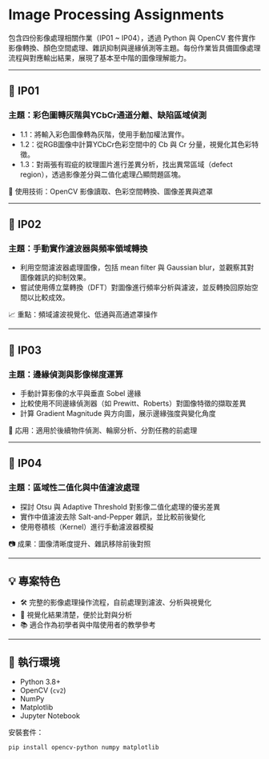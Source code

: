 
# Image Processing Assignments

包含四份影像處理相關作業（IP01 ~ IP04），透過 Python 與 OpenCV 套件實作影像轉換、顏色空間處理、雜訊抑制與邊緣偵測等主題。每份作業皆具備圖像處理流程與對應輸出結果，展現了基本至中階的圖像理解能力。

---

## 📘 IP01

### 主題：彩色圖轉灰階與YCbCr通道分離、缺陷區域偵測

- 1.1：將輸入彩色圖像轉為灰階，使用手動加權法實作。
- 1.2：從RGB圖像中計算YCbCr色彩空間中的 Cb 與 Cr 分量，視覺化其色彩特徵。
- 1.3：對兩張有瑕疵的紋理圖片進行差異分析，找出異常區域（defect region），透過影像差分與二值化處理凸顯問題區塊。

🔧 使用技術：OpenCV 影像讀取、色彩空間轉換、圖像差異與遮罩

---

## 📙 IP02

### 主題：手動實作濾波器與頻率領域轉換

- 利用空間濾波器處理圖像，包括 mean filter 與 Gaussian blur，並觀察其對圖像雜訊的抑制效果。
- 嘗試使用傅立葉轉換（DFT）對圖像進行頻率分析與濾波，並反轉換回原始空間以比較成效。

📈 重點：頻域濾波視覺化、低通與高通遮罩操作

---

## 📗 IP03

### 主題：邊緣偵測與影像梯度運算

- 手動計算影像的水平與垂直 Sobel 邊緣
- 比較使用不同邊緣偵測器（如 Prewitt、Roberts）對圖像特徵的擷取差異
- 計算 Gradient Magnitude 與方向圖，展示邊緣強度與變化角度

📌 応用：適用於後續物件偵測、輪廓分析、分割任務的前處理

---

## 📕 IP04

### 主題：區域性二值化與中值濾波處理

- 探討 Otsu 與 Adaptive Threshold 對影像二值化處理的優劣差異
- 實作中值濾波去除 Salt-and-Pepper 雜訊，並比較前後變化
- 使用卷積核（Kernel）進行手動濾波器模擬

📷 成果：圖像清晰度提升、雜訊移除前後對照

---

## 💡 專案特色

- 🛠 完整的影像處理操作流程，自前處理到濾波、分析與視覺化
- 🎨 視覺化結果清楚，便於比對與分析
- 📚 適合作為初學者與中階使用者的教學參考

---

## 🚀 執行環境

- Python 3.8+
- OpenCV (`cv2`)
- NumPy
- Matplotlib
- Jupyter Notebook

安裝套件：
```bash
pip install opencv-python numpy matplotlib
```
